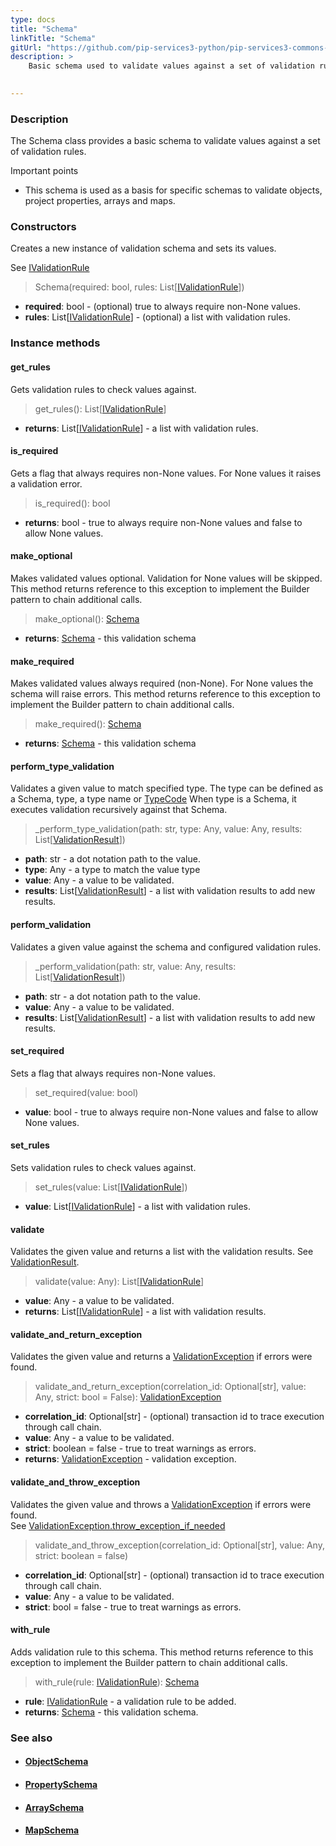 ```yaml
---
type: docs
title: "Schema"
linkTitle: "Schema"
gitUrl: "https://github.com/pip-services3-python/pip-services3-commons-python"
description: >
    Basic schema used to validate values against a set of validation rules.

   
---
```


### Description

The Schema class provides a basic schema to validate values against a set of validation rules.

Important points

- This schema is used as a basis for specific schemas to validate objects, project properties, arrays and maps.

### Constructors
Creates a new instance of validation schema and sets its values.

See [IValidationRule](../ivalidation_rule)

> Schema(required: bool, rules: List[[IValidationRule](../ivalidation_rule)])

- **required**: bool - (optional) true to always require non-None values.
- **rules**: List[[IValidationRule](../ivalidation_rule)] - (optional) a list with validation rules.


### Instance methods

#### get_rules
Gets validation rules to check values against.

> get_rules(): List[[IValidationRule](../ivalidation_rule)]

- **returns**: List[[IValidationRule](../ivalidation_rule)] - a list with validation rules.

#### is_required
Gets a flag that always requires non-None values.
For None values it raises a validation error.

> is_required(): bool

- **returns**: bool - true to always require non-None values and false to allow None values.

#### make_optional
Makes validated values optional.
Validation for None values will be skipped.
This method returns reference to this exception to implement the Builder pattern
to chain additional calls.

> make_optional(): [Schema]()

- **returns**: [Schema]() - this validation schema


#### make_required
Makes validated values always required (non-None).
For None values the schema will raise errors.
This method returns reference to this exception to implement the Builder pattern
to chain additional calls.

> make_required(): [Schema]()

- **returns**: [Schema]() - this validation schema

#### perform_type_validation
Validates a given value to match specified type.
The type can be defined as a Schema, type, a type name or [TypeCode](../convert/type_code)
When type is a Schema, it executes validation recursively against that Schema.

> _perform_type_validation(path: str, type: Any, value: Any, results: List[[ValidationResult](../validation_result)])

- **path**: str - a dot notation path to the value.
- **type**: Any - a type to match the value type
- **value**: Any - a value to be validated.
- **results**: List[[ValidationResult](../validation_result)] - a list with validation results to add new results.

#### perform_validation
Validates a given value against the schema and configured validation rules.

> _perform_validation(path: str, value: Any, results: List[[ValidationResult](../validation_result)])

- **path**: str - a dot notation path to the value.
- **value**: Any - a value to be validated.
- **results**: List[[ValidationResult](../validation_result)] - a list with validation results to add new results.

#### set_required
Sets a flag that always requires non-None values.

> set_required(value: bool)

- **value**: bool - true to always require non-None values and false to allow None values.

#### set_rules
Sets validation rules to check values against.

> set_rules(value: List[[IValidationRule](../ivalidation_rule)])

- **value**: List[[IValidationRule](../ivalidation_rule)] - a list with validation rules.


#### validate
Validates the given value and returns a list with the validation results.
See [ValidationResult](../validation_result).

> validate(value: Any): List[[IValidationRule](../ivalidation_rule)]

- **value**: Any - a value to be validated.
- **returns**: List[[IValidationRule](../ivalidation_rule)] - a list with validation results.


#### validate_and_return_exception
Validates the given value and returns a [ValidationException](../validation_exception) if errors were found.

> validate_and_return_exception(correlation_id: Optional[str], value: Any, strict: bool = False): [ValidationException](../validation_exception)

- **correlation_id**: Optional[str] - (optional) transaction id to trace execution through call chain.
- **value**: Any -  a value to be validated.
- **strict**: boolean = false - true to treat warnings as errors.
- **returns**: [ValidationException](../validation_exception) - validation exception.

#### validate_and_throw_exception
Validates the given value and throws a [ValidationException](../validation_exception) if errors were found.  
See [ValidationException.throw_exception_if_needed](../validation_exception/#throw_exception_if_needed)

> validate_and_throw_exception(correlation_id: Optional[str], value: Any, strict: boolean = false)

- **correlation_id**: Optional[str] - (optional) transaction id to trace execution through call chain.
- **value**: Any - a value to be validated.
- **strict**: bool = false - true to treat warnings as errors.


#### with_rule
Adds validation rule to this schema.
This method returns reference to this exception to implement the Builder pattern
to chain additional calls.

> with_rule(rule: [IValidationRule](../ivalidation_rule)): [Schema]()

- **rule**: [IValidationRule](../ivalidation_rule) - a validation rule to be added.
- **returns**: [Schema]() - this validation schema.



### See also
- #### [ObjectSchema](../object_schema)
- #### [PropertySchema](../property_schema) 
- #### [ArraySchema](../array_schema)
- #### [MapSchema](../map_schema)
